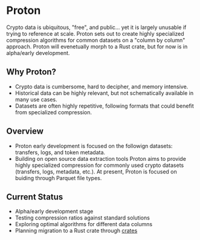 # Proton
Crypto data is ubiquitous, "free", and public... yet it is largely unusable if trying to reference at scale.
Proton sets out to create highly specialized compression algorithms for common datasets on a "column by column" approach.
Proton will evenetually morph to a Rust crate, but for now is in alpha/early development.

## Why Proton?
- Crypto data is cumbersome, hard to decipher, and memory intensive.
- Historical data can be highly relevant, but not schematically available in many use cases.
- Datasets are often highly repetitive, following formats that could benefit from specialized compression.

## Overview
- Proton early development is focused on the followign datasets: transfers, logs, and token metadata.
- Building on open source data extraction tools Proton aims to provide highly specialized compression for commonly used crypto datasets (transfers, logs, metadata, etc.). At present, Proton is focused on buiding through Parquet file types.

## Current Status
- Alpha/early development stage
- Testing compression ratios against standard solutions
- Exploring optimal algorithms for different data columns
- Planning migration to a Rust crate through [crates](https://crates.io/)